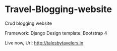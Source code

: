 # Travel-Blogging-website
Crud blogging website

Framework: Django
Design template: Bootstrap 4

Live now, 
Url: http://talesbytavelers.in


